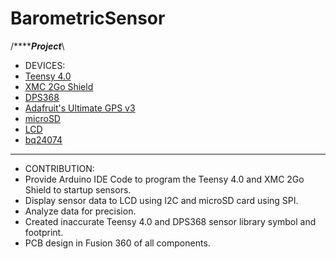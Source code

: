 # BarometricSensor
/*********************************************************Project*****************************************************\
* DEVICES:
* [Teensy 4.0](https://www.pjrc.com/store/teensy40.html)
* [XMC 2Go Shield](https://www.infineon.com/cms/en/product/evaluation-boards/kit_xmc_2go_xmc1100_v1/)
* [DPS368](https://www.infineon.com/cms/en/product/evaluation-boards/s2go-pressure-dps368/)
* [Adafruit's Ultimate GPS v3](https://www.adafruit.com/product/5440)
* [microSD](https://learn.adafruit.com/adafruit-microsd-spi-sdio)
* [LCD](https://www.sunfounder.com/products/i2c-lcd2004-module)
* [bq24074](https://www.adafruit.com/product/4755)
***********************************************************************************************************************
* CONTRIBUTION:
* Provide Arduino IDE Code to program the Teensy 4.0 and XMC 2Go Shield to startup sensors.
* Display sensor data to LCD using I2C and microSD card using SPI.
* Analyze data for precision.
* Created inaccurate Teensy 4.0 and DPS368 sensor library symbol and footprint.
* PCB design in Fusion 360 of all components.
